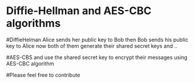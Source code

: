 # Diffie-Hellman and AES-CBC algorithms

#DiffieHelman
Alice sends her public key to Bob
then Bob sends his public key to Alice
now both of them generate their shared secret keys and ..

#AES-CBS
and use the shared secret key to encrypt their messages using AES-CBC algorithm

#Please feel free to contribute
